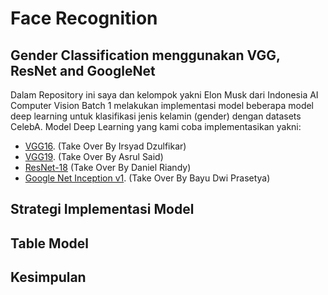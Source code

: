 # Face Recognition
## Gender Classification menggunakan VGG, ResNet and GoogleNet
Dalam Repository ini saya dan kelompok yakni Elon Musk dari Indonesia AI Computer Vision Batch 1 melakukan implementasi model beberapa model deep learning untuk klasifikasi jenis kelamin (gender) dengan datasets CelebA. Model Deep Learning yang kami coba implementasikan yakni:

- [VGG16](https://github.com/sadisad/FR-FaceClassificationByGender/tree/main/VGG16). (Take Over By Irsyad Dzulfikar)
- [VGG19](). (Take Over By Asrul Said)
- [ResNet-18]() (Take Over By Daniel Riandy)
- [Google Net Inception v1](). (Take Over By Bayu Dwi Prasetya)

## Strategi Implementasi Model

## Table Model

## Kesimpulan
